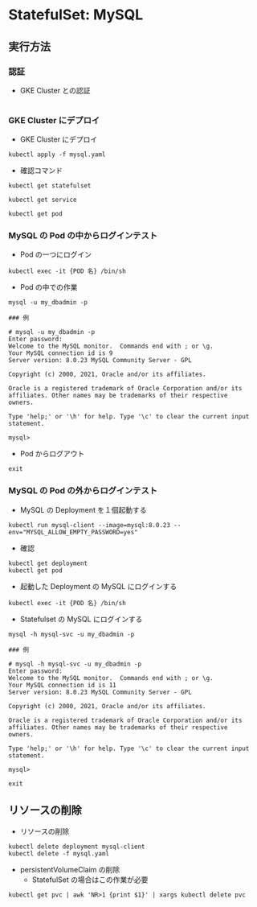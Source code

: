 # StatefulSet: MySQL

## 実行方法

### 認証

+ GKE Cluster との認証

```

```

### GKE Cluster にデプロイ

+ GKE Cluster にデプロイ

```
kubectl apply -f mysql.yaml
```

+ 確認コマンド

```
kubectl get statefulset
```
```
kubectl get service
```
```
kubectl get pod
```

### MySQL の Pod の中からログインテスト

+ Pod の一つにログイン

```
kubectl exec -it {POD 名} /bin/sh
```

+ Pod の中での作業

```
mysql -u my_dbadmin -p
```
```
### 例

# mysql -u my_dbadmin -p
Enter password:
Welcome to the MySQL monitor.  Commands end with ; or \g.
Your MySQL connection id is 9
Server version: 8.0.23 MySQL Community Server - GPL

Copyright (c) 2000, 2021, Oracle and/or its affiliates.

Oracle is a registered trademark of Oracle Corporation and/or its
affiliates. Other names may be trademarks of their respective
owners.

Type 'help;' or '\h' for help. Type '\c' to clear the current input statement.

mysql>
```

+ Pod からログアウト

```
exit
```

### MySQL の Pod の外からログインテスト

+ MySQL の Deployment を１個起動する

```
kubectl run mysql-client --image=mysql:8.0.23 --env="MYSQL_ALLOW_EMPTY_PASSWORD=yes"
```

+ 確認

```
kubectl get deployment
kubectl get pod
```

+ 起動した Deployment の MySQL にログインする

```
kubectl exec -it {POD 名} /bin/sh
```

+ Statefulset の MySQL にログインする

```
mysql -h mysql-svc -u my_dbadmin -p
```

```
### 例

# mysql -h mysql-svc -u my_dbadmin -p
Enter password:
Welcome to the MySQL monitor.  Commands end with ; or \g.
Your MySQL connection id is 11
Server version: 8.0.23 MySQL Community Server - GPL

Copyright (c) 2000, 2021, Oracle and/or its affiliates.

Oracle is a registered trademark of Oracle Corporation and/or its
affiliates. Other names may be trademarks of their respective
owners.

Type 'help;' or '\h' for help. Type '\c' to clear the current input statement.

mysql>
```
```
exit
```

## リソースの削除

+ リソースの削除

```
kubectl delete deployment mysql-client
kubectl delete -f mysql.yaml
```

+ persistentVolumeClaim の削除
    + StatefulSet の場合はこの作業が必要

```
kubectl get pvc | awk 'NR>1 {print $1}' | xargs kubectl delete pvc
```
